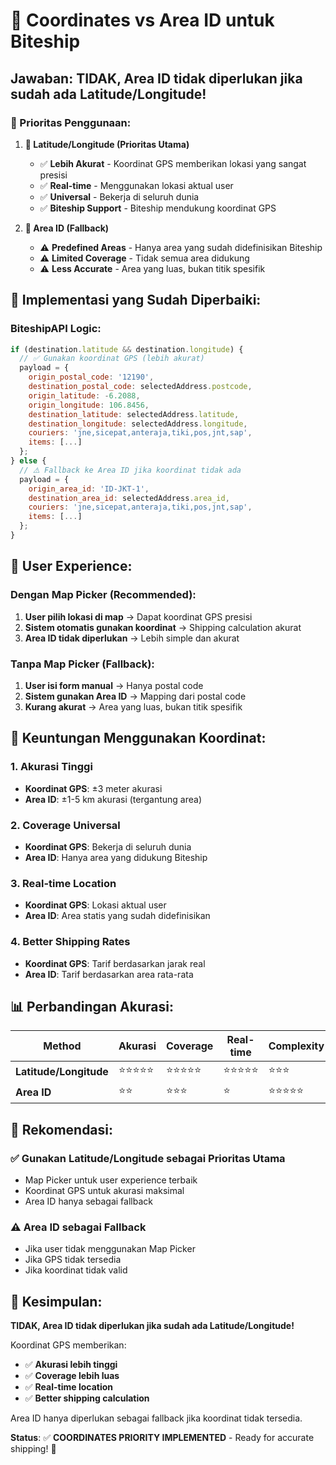 # 📍 Coordinates vs Area ID untuk Biteship

## **Jawaban: TIDAK, Area ID tidak diperlukan jika sudah ada Latitude/Longitude!**

### **🎯 Prioritas Penggunaan:**

1. **🥇 Latitude/Longitude (Prioritas Utama)**
   - ✅ **Lebih Akurat** - Koordinat GPS memberikan lokasi yang sangat presisi
   - ✅ **Real-time** - Menggunakan lokasi aktual user
   - ✅ **Universal** - Bekerja di seluruh dunia
   - ✅ **Biteship Support** - Biteship mendukung koordinat GPS

2. **🥈 Area ID (Fallback)**
   - ⚠️ **Predefined Areas** - Hanya area yang sudah didefinisikan Biteship
   - ⚠️ **Limited Coverage** - Tidak semua area didukung
   - ⚠️ **Less Accurate** - Area yang luas, bukan titik spesifik

## **🔧 Implementasi yang Sudah Diperbaiki:**

### **BiteshipAPI Logic:**
```javascript
if (destination.latitude && destination.longitude) {
  // ✅ Gunakan koordinat GPS (lebih akurat)
  payload = {
    origin_postal_code: '12190',
    destination_postal_code: selectedAddress.postcode,
    origin_latitude: -6.2088,
    origin_longitude: 106.8456,
    destination_latitude: selectedAddress.latitude,
    destination_longitude: selectedAddress.longitude,
    couriers: 'jne,sicepat,anteraja,tiki,pos,jnt,sap',
    items: [...]
  };
} else {
  // ⚠️ Fallback ke Area ID jika koordinat tidak ada
  payload = {
    origin_area_id: 'ID-JKT-1',
    destination_area_id: selectedAddress.area_id,
    couriers: 'jne,sicepat,anteraja,tiki,pos,jnt,sap',
    items: [...]
  };
}
```

## **📱 User Experience:**

### **Dengan Map Picker (Recommended):**
1. **User pilih lokasi di map** → Dapat koordinat GPS presisi
2. **Sistem otomatis gunakan koordinat** → Shipping calculation akurat
3. **Area ID tidak diperlukan** → Lebih simple dan akurat

### **Tanpa Map Picker (Fallback):**
1. **User isi form manual** → Hanya postal code
2. **Sistem gunakan Area ID** → Mapping dari postal code
3. **Kurang akurat** → Area yang luas, bukan titik spesifik

## **🎯 Keuntungan Menggunakan Koordinat:**

### **1. Akurasi Tinggi**
- **Koordinat GPS**: ±3 meter akurasi
- **Area ID**: ±1-5 km akurasi (tergantung area)

### **2. Coverage Universal**
- **Koordinat GPS**: Bekerja di seluruh dunia
- **Area ID**: Hanya area yang didukung Biteship

### **3. Real-time Location**
- **Koordinat GPS**: Lokasi aktual user
- **Area ID**: Area statis yang sudah didefinisikan

### **4. Better Shipping Rates**
- **Koordinat GPS**: Tarif berdasarkan jarak real
- **Area ID**: Tarif berdasarkan area rata-rata

## **📊 Perbandingan Akurasi:**

| Method | Akurasi | Coverage | Real-time | Complexity |
|--------|---------|----------|-----------|------------|
| **Latitude/Longitude** | ⭐⭐⭐⭐⭐ | ⭐⭐⭐⭐⭐ | ⭐⭐⭐⭐⭐ | ⭐⭐⭐ |
| **Area ID** | ⭐⭐ | ⭐⭐⭐ | ⭐ | ⭐⭐⭐⭐⭐ |

## **🚀 Rekomendasi:**

### **✅ Gunakan Latitude/Longitude sebagai Prioritas Utama**
- Map Picker untuk user experience terbaik
- Koordinat GPS untuk akurasi maksimal
- Area ID hanya sebagai fallback

### **⚠️ Area ID sebagai Fallback**
- Jika user tidak menggunakan Map Picker
- Jika GPS tidak tersedia
- Jika koordinat tidak valid

## **🎉 Kesimpulan:**

**TIDAK, Area ID tidak diperlukan jika sudah ada Latitude/Longitude!**

Koordinat GPS memberikan:
- ✅ **Akurasi lebih tinggi**
- ✅ **Coverage lebih luas** 
- ✅ **Real-time location**
- ✅ **Better shipping calculation**

Area ID hanya diperlukan sebagai fallback jika koordinat tidak tersedia.

**Status**: ✅ **COORDINATES PRIORITY IMPLEMENTED** - Ready for accurate shipping! 🚀
